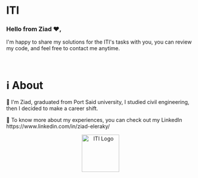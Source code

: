 # ITI      
                             
<h3>Hello from Ziad ❤️,</h3>   
             
I'm happy to share my solutions for the ITI's tasks with you, you can review my code, and feel free to contact me anytime.
     
<br>
  
<h1>ℹ️ About</h1>
<p>📌 I'm Ziad, graduated from Port Said university, I studied civil engineering, then I decided to make a career shift.</p>
<p>📌 To know more about my experiences, you can check out my LinkedIn https://www.linkedin.com/in/ziad-eleraky/</p>
 

<div align="center"><img src="https://www.iti.gov.eg/assets/images/iti-logo.png" alt="ITI Logo" width="100" /></div>
